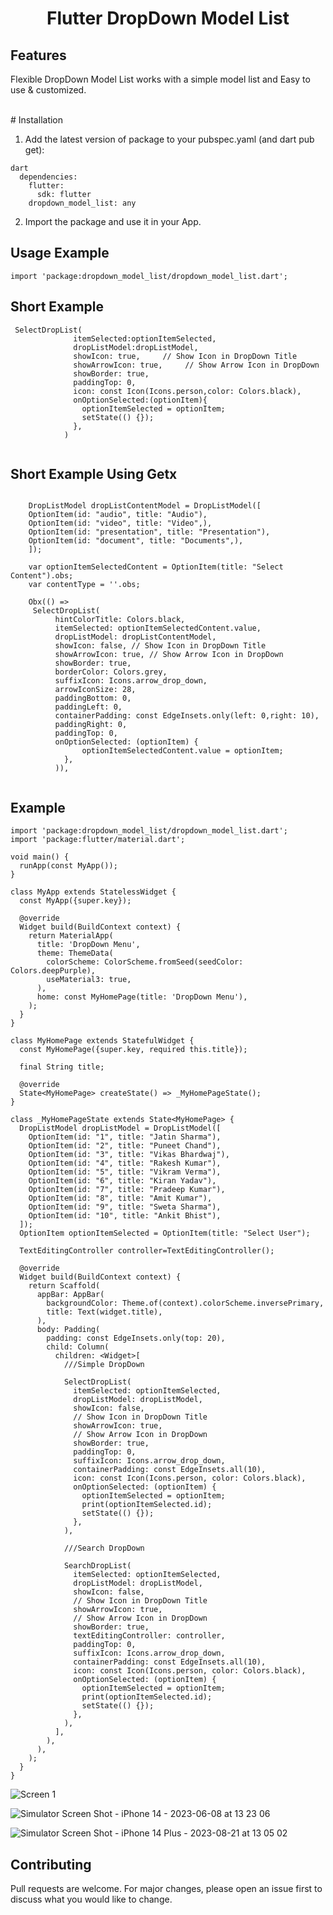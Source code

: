 <h1 align="center">Flutter DropDown Model List</h1>

## Features
Flexible DropDown Model List works with a simple model list and Easy to use & customized.

<br>
# Installation

1. Add the latest version of package to your pubspec.yaml (and dart pub get):

```
dart
  dependencies:
    flutter:
      sdk: flutter
    dropdown_model_list: any
```

2. Import the package and use it in your App.

## Usage Example

```
import 'package:dropdown_model_list/dropdown_model_list.dart';

```

## Short Example

```
 SelectDropList(
              itemSelected:optionItemSelected,
              dropListModel:dropListModel,
              showIcon: true,     // Show Icon in DropDown Title
              showArrowIcon: true,     // Show Arrow Icon in DropDown
              showBorder: true,
              paddingTop: 0,
              icon: const Icon(Icons.person,color: Colors.black),
              onOptionSelected:(optionItem){
                optionItemSelected = optionItem;
                setState(() {});
              },
            )
            
```

## Short Example Using Getx

```

    DropListModel dropListContentModel = DropListModel([
    OptionItem(id: "audio", title: "Audio"),
    OptionItem(id: "video", title: "Video",),
    OptionItem(id: "presentation", title: "Presentation"),
    OptionItem(id: "document", title: "Documents",),
    ]);
  
    var optionItemSelectedContent = OptionItem(title: "Select Content").obs;
    var contentType = ''.obs;
     
    Obx(() =>
     SelectDropList(
          hintColorTitle: Colors.black,
          itemSelected: optionItemSelectedContent.value,
          dropListModel: dropListContentModel,
          showIcon: false, // Show Icon in DropDown Title
          showArrowIcon: true, // Show Arrow Icon in DropDown
          showBorder: true,
          borderColor: Colors.grey,
          suffixIcon: Icons.arrow_drop_down,
          arrowIconSize: 28,
          paddingBottom: 0,
          paddingLeft: 0,
          containerPadding: const EdgeInsets.only(left: 0,right: 10),
          paddingRight: 0,
          paddingTop: 0,
          onOptionSelected: (optionItem) {
                optionItemSelectedContent.value = optionItem;
            },
          )),
            
```


## Example

```
import 'package:dropdown_model_list/dropdown_model_list.dart';
import 'package:flutter/material.dart';

void main() {
  runApp(const MyApp());
}

class MyApp extends StatelessWidget {
  const MyApp({super.key});

  @override
  Widget build(BuildContext context) {
    return MaterialApp(
      title: 'DropDown Menu',
      theme: ThemeData(
        colorScheme: ColorScheme.fromSeed(seedColor: Colors.deepPurple),
        useMaterial3: true,
      ),
      home: const MyHomePage(title: 'DropDown Menu'),
    );
  }
}

class MyHomePage extends StatefulWidget {
  const MyHomePage({super.key, required this.title});

  final String title;

  @override
  State<MyHomePage> createState() => _MyHomePageState();
}

class _MyHomePageState extends State<MyHomePage> {
  DropListModel dropListModel = DropListModel([
    OptionItem(id: "1", title: "Jatin Sharma"),
    OptionItem(id: "2", title: "Puneet Chand"),
    OptionItem(id: "3", title: "Vikas Bhardwaj"),
    OptionItem(id: "4", title: "Rakesh Kumar"),
    OptionItem(id: "5", title: "Vikram Verma"),
    OptionItem(id: "6", title: "Kiran Yadav"),
    OptionItem(id: "7", title: "Pradeep Kumar"),
    OptionItem(id: "8", title: "Amit Kumar"),
    OptionItem(id: "9", title: "Sweta Sharma"),
    OptionItem(id: "10", title: "Ankit Bhist"),
  ]);
  OptionItem optionItemSelected = OptionItem(title: "Select User");

  TextEditingController controller=TextEditingController();

  @override
  Widget build(BuildContext context) {
    return Scaffold(
      appBar: AppBar(
        backgroundColor: Theme.of(context).colorScheme.inversePrimary,
        title: Text(widget.title),
      ),
      body: Padding(
        padding: const EdgeInsets.only(top: 20),
        child: Column(
          children: <Widget>[
            ///Simple DropDown 
            
            SelectDropList(
              itemSelected: optionItemSelected,
              dropListModel: dropListModel,
              showIcon: false,
              // Show Icon in DropDown Title
              showArrowIcon: true,
              // Show Arrow Icon in DropDown
              showBorder: true,
              paddingTop: 0,
              suffixIcon: Icons.arrow_drop_down,
              containerPadding: const EdgeInsets.all(10),
              icon: const Icon(Icons.person, color: Colors.black),
              onOptionSelected: (optionItem) {
                optionItemSelected = optionItem;
                print(optionItemSelected.id);
                setState(() {});
              },
            ),
            
            ///Search DropDown 
            
            SearchDropList(
              itemSelected: optionItemSelected,
              dropListModel: dropListModel,
              showIcon: false,
              // Show Icon in DropDown Title
              showArrowIcon: true,
              // Show Arrow Icon in DropDown
              showBorder: true,
              textEditingController: controller,
              paddingTop: 0,
              suffixIcon: Icons.arrow_drop_down,
              containerPadding: const EdgeInsets.all(10),
              icon: const Icon(Icons.person, color: Colors.black),
              onOptionSelected: (optionItem) {
                optionItemSelected = optionItem;
                print(optionItemSelected.id);
                setState(() {});
              },
            ),
          ],
        ),
      ),
    );
  }
}

```
![Screen 1](https://github.com/sharmajatin1997/dropdown_model_list/assets/80152469/c8f9449a-c440-4c36-bcf9-62c67cfc01af)

![Simulator Screen Shot - iPhone 14 - 2023-06-08 at 13 23 06](https://github.com/sharmajatin1997/dropdown_model_list/assets/80152469/f65c1dae-3492-4929-afbb-566f0bcb8366)

![Simulator Screen Shot - iPhone 14 Plus - 2023-08-21 at 13 05 02](https://github.com/sharmajatin1997/dropdown_model_list/assets/80152469/77679cde-47c5-4793-9c21-42f104803d9b)


## Contributing
Pull requests are welcome. For major changes, please open an issue first to discuss what you would like to change.
